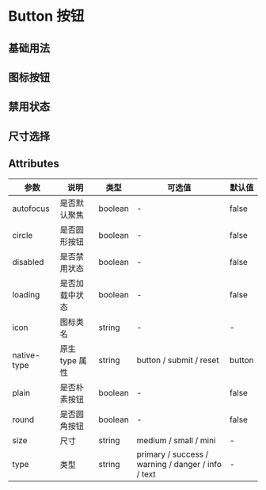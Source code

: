 # Button 按钮

## 基础用法

<m-button />

## 图标按钮

<m-button-icon />

## 禁用状态

<m-button-disable />

## 尺寸选择

<m-button-size />

## Attributes
| 参数      | 说明    | 类型      | 可选值       | 默认值   |
|---------- |-------- |---------- |-------------  |-------- |
| autofocus  | 是否默认聚焦 | boolean   |  -  |  false  |
| circle     | 是否圆形按钮   | boolean    | - | false   |
| disabled  | 是否禁用状态    | boolean   | -   | false   |
| loading     | 是否加载中状态   | boolean    | - | false   |
| icon  | 图标类名 | string   |  -  |  -  |
| native-type | 原生 type 属性 | string | button / submit / reset | button |
| plain     | 是否朴素按钮   | boolean    | - | false   |
| round     | 是否圆角按钮   | boolean    | - | false   |
| size     | 尺寸   | string  |   medium / small / mini            |    -     |
| type     | 类型   | string    |   primary / success / warning / danger / info / text |     -    |